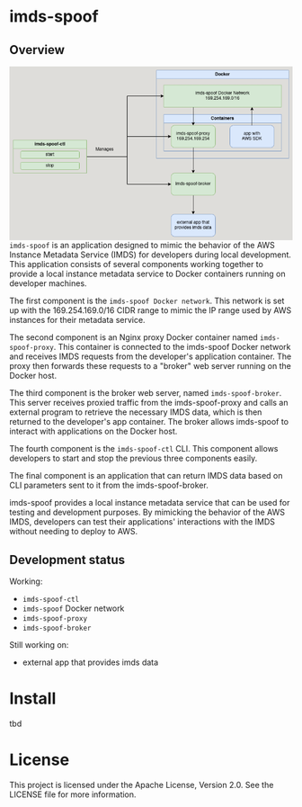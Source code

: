 # imds-spoof

## Overview

<img align="right" src="imds-spoof.drawio.png" alt="imds-spoof overview">

`imds-spoof` is an application designed to mimic the behavior of the AWS Instance Metadata Service (IMDS) for developers during local development. This application consists of several components working together to provide a local instance metadata service to Docker containers running on developer machines.

The first component is the `imds-spoof Docker network`. This network is set up with the 169.254.169.0/16 CIDR range to mimic the IP range used by AWS instances for their metadata service.

The second component is an Nginx proxy Docker container named `imds-spoof-proxy`. This container is connected to the imds-spoof Docker network and receives IMDS requests from the developer's application container. The proxy then forwards these requests to a "broker" web server running on the Docker host.

The third component is the broker web server, named `imds-spoof-broker`. This server receives proxied traffic from the imds-spoof-proxy and calls an external program to retrieve the necessary IMDS data, which is then returned to the developer's app container. The broker allows imds-spoof to interact with applications on the Docker host.

The fourth component is the `imds-spoof-ctl` CLI. This component allows developers to start and stop the previous three components easily.

The final component is an application that can return IMDS data based on CLI parameters sent to it from the imds-spoof-broker.

imds-spoof provides a local instance metadata service that can be used for testing and development purposes. By mimicking the behavior of the AWS IMDS, developers can test their applications' interactions with the IMDS without needing to deploy to AWS.

## Development status

Working:
- `imds-spoof-ctl`
- `imds-spoof` Docker network
- `imds-spoof-proxy`
- `imds-spoof-broker`

Still working on:
- external app that provides imds data

# Install

tbd

# License

This project is licensed under the Apache License, Version 2.0. See the LICENSE file for more information.